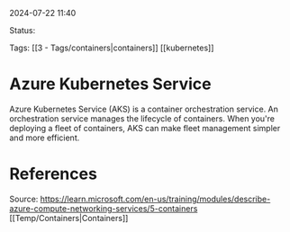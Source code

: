 2024-07-22 11:40

Status:

Tags: [[3 - Tags/containers|containers]] [[kubernetes]] 

# Azure Kubernetes Service

Azure Kubernetes Service (AKS) is a container orchestration service. An orchestration service manages the lifecycle of containers. When you're deploying a fleet of containers, AKS can make fleet management simpler and more efficient.

# References
Source: https://learn.microsoft.com/en-us/training/modules/describe-azure-compute-networking-services/5-containers
[[Temp/Containers|Containers]] 